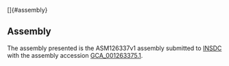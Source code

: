 []{#assembly}

Assembly
--------

The assembly presented is the ASM126337v1 assembly submitted to
[INSDC](http://www.insdc.org) with the assembly accession
[GCA\_001263375.1](http://www.ebi.ac.uk/ena/data/view/GCA_001263375.1).
